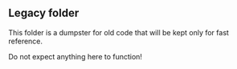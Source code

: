 ## Legacy folder

This folder is a dumpster for old code that will be kept only for fast reference. 

Do not expect anything here to function!
